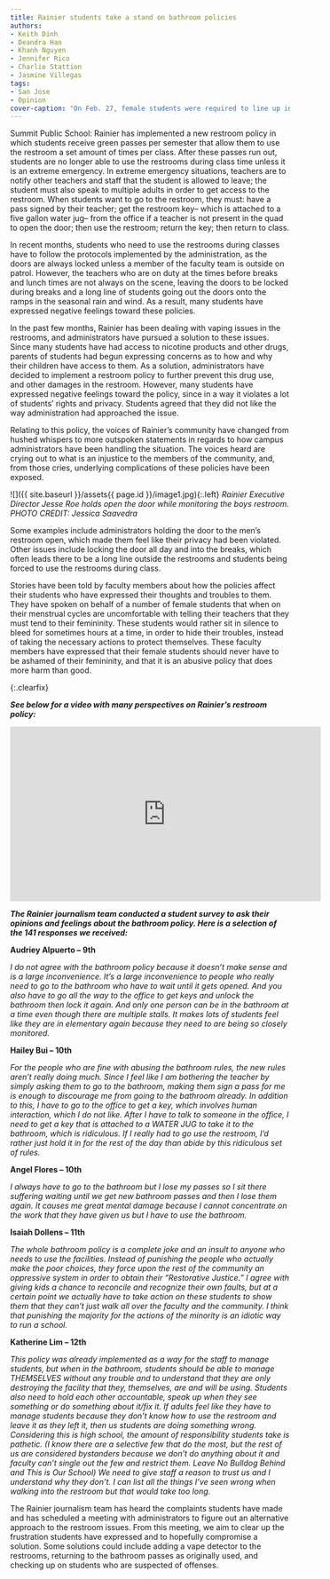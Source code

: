 ```yaml
---
title: Rainier students take a stand on bathroom policies
authors:
- Keith Dinh
- Deandra Han
- Khanh Nguyen
- Jennifer Rico
- Charlie Stattion
- Jasmine Villegas
tags:
- San Jose
- Opinion
cover-caption: "On Feb. 27, female students were required to line up in the rain during brunch to wait for the restroom to be unlocked. PHOTO CREDIT: Keith Dinh"
---
```

Summit Public School: Rainier has implemented a new restroom policy in which students receive green passes per semester that allow them to use the restroom a set amount of times per class. After these passes run out, students are no longer able to use the restrooms during class time unless it is an extreme emergency. In extreme emergency situations, teachers are to notify other teachers and staff that the student is allowed to leave; the student must also speak to multiple adults in order to get access to the restroom. When students want to go to the restroom, they must: have a pass signed by their teacher; get the restroom key– which is attached to a five gallon water jug– from the office if a teacher is not present in the quad to open the door; then use the restroom; return the key; then return to class.

In recent months, students who need to use the restrooms during classes have to follow the protocols implemented by the administration, as the doors are always locked unless a member of the faculty team is outside on patrol. However, the teachers who are on duty at the times before breaks and lunch times are not always on the scene, leaving the doors to be locked during breaks and a long line of students going out the doors onto the ramps in the seasonal rain and wind. As a result, many students have expressed negative feelings toward these policies.

In the past few months, Rainier has been dealing with vaping issues in the restrooms, and administrators have pursued a solution to these issues. Since many students have had access to nicotine products and other drugs, parents of students had begun expressing concerns as to how and why their children have access to them. As a solution, administrators have decided to implement a restroom policy to further prevent this drug use, and other damages in the restroom. However, many students have expressed negative feelings toward the policy, since in a way it violates a lot of students’ rights and privacy. Students agreed that they did not like the way administration had approached the issue.

Relating to this policy, the voices of Rainier’s community have changed from hushed whispers to more outspoken statements in regards to how campus administrators have been handling the situation. The voices heard are crying out to what is an injustice to the members of the community, and, from those cries, underlying complications of these policies have been exposed.

![]({{ site.baseurl }}/assets{{ page.id }}/image1.jpg){:.left}
*Rainier Executive Director Jesse Roe holds open the door while monitoring the boys restroom. PHOTO CREDIT: Jessica Saavedra*

Some examples include administrators holding the door to the men’s restroom open, which made them feel like their privacy had been violated. Other issues include locking the door all day and into the breaks, which often leads there to be a long line outside the restrooms and students being forced to use the restrooms during class.

Stories have been told by faculty members about how the policies affect their students who have expressed their thoughts and troubles to them. They have spoken on behalf of a number of female students that when on their menstrual cycles are uncomfortable with telling their teachers that they must tend to their femininity. These students would rather sit in silence to bleed for sometimes hours at a time, in order to hide their troubles, instead of taking the necessary actions to protect themselves. These faculty members have expressed that their female students should never have to be ashamed of their femininity, and that it is an abusive policy that does more harm than good.

{:.clearfix}

***See below for a video with many perspectives on Rainier’s restroom policy:***

<iframe width="560" height="315" src="https://www.youtube.com/embed/LisIUJB8X24" frameborder="0" allow="accelerometer; autoplay; encrypted-media; gyroscope; picture-in-picture" allowfullscreen></iframe>

***The Rainier journalism team conducted a student survey to ask their opinions and feelings about the bathroom policy. Here is a selection of the 141 responses we received:***

**Audriey Alpuerto – 9th**

*I do not agree with the bathroom policy because it doesn’t make sense and is a large inconvenience. It’s a large inconvenience to people who really need to go to the bathroom who have to wait until it gets opened. And you also have to go all the way to the office to get keys and unlock the bathroom then lock it again. And only one person can be in the bathroom at a time even though there are multiple stalls. It makes lots of students feel like they are in elementary again because they need to are being so closely monitored.*

**Hailey Bui – 10th**

*For the people who are fine with abusing the bathroom rules, the new rules aren’t really doing much. Since I feel like I am bothering the teacher by simply asking them to go to the bathroom, making them sign a pass for me is enough to discourage me from going to the bathroom already. In addition to this, I have to go to the office to get a key, which involves human interaction, which I do not like. After I have to talk to someone in the office, I need to get a key that is attached to a WATER JUG to take it to the bathroom, which is ridiculous. If I really had to go use the restroom, I’d rather just hold it in for the rest of the day than abide by this ridiculous set of rules.*

**Angel Flores – 10th**

*I always have to go to the bathroom but I lose my passes so I sit there suffering waiting until we get new bathroom passes and then I lose them again. It causes me great mental damage because I cannot concentrate on the work that they have given us but I have to use the bathroom.*

**Isaiah Dollens – 11th**

*The whole bathroom policy is a complete joke and an insult to anyone who needs to use the facilities. Instead of punishing the people who actually make the poor choices, they force upon the rest of the community an oppressive system in order to obtain their “Restorative Justice.” I agree with giving kids a chance to reconcile and recognize their own faults, but at a certain point we actually have to take action on these students to show them that they can’t just walk all over the faculty and the community. I think that punishing the majority for the actions of the minority is an idiotic way to run a school.*

**Katherine Lim – 12th**

*This policy was already implemented as a way for the staff to manage students, but when in the bathroom, students should be able to manage THEMSELVES without any trouble and to understand that they are only destroying the facility that they, themselves, are and will be using. Students also need to hold each other accountable, speak up when they see something or do something about it/fix it. If adults feel like they have to manage students because they don’t know how to use the restroom and leave it as they left it, then us students are doing something wrong. Considering this is high school, the amount of responsibility students take is pathetic. (I know there are a selective few that do the most, but the rest of us are considered bystanders because we don’t do anything about it and faculty can’t single out the few and restrict them. Leave No Bulldog Behind and This is Our School) We need to give staff a reason to trust us and I understand why they don’t. I can list all the things I’ve seen wrong when walking into the restroom but that would take too long.*

The Rainier journalism team has heard the complaints students have made and has scheduled a meeting with administrators to figure out an alternative approach to the restroom issues. From this meeting, we aim to clear up the frustration students have expressed and to hopefully compromise a solution. Some solutions could include adding a vape detector to the restrooms, returning to the bathroom passes as originally used, and checking up on students who are suspected of offenses.